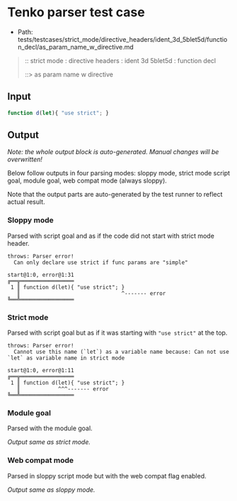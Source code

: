 # Tenko parser test case

- Path: tests/testcases/strict_mode/directive_headers/ident_3d_5blet5d/function_decl/as_param_name_w_directive.md

> :: strict mode : directive headers : ident 3d 5blet5d : function decl
>
> ::> as param name w directive

## Input


`````js
function d(let){ "use strict"; }
`````

## Output

_Note: the whole output block is auto-generated. Manual changes will be overwritten!_

Below follow outputs in four parsing modes: sloppy mode, strict mode script goal, module goal, web compat mode (always sloppy).

Note that the output parts are auto-generated by the test runner to reflect actual result.

### Sloppy mode

Parsed with script goal and as if the code did not start with strict mode header.

`````
throws: Parser error!
  Can only declare use strict if func params are "simple"

start@1:0, error@1:31
╔══╦═════════════════
 1 ║ function d(let){ "use strict"; }
   ║                                ^------- error
╚══╩═════════════════

`````

### Strict mode

Parsed with script goal but as if it was starting with `"use strict"` at the top.

`````
throws: Parser error!
  Cannot use this name (`let`) as a variable name because: Can not use `let` as variable name in strict mode

start@1:0, error@1:11
╔══╦═════════════════
 1 ║ function d(let){ "use strict"; }
   ║            ^^^------- error
╚══╩═════════════════

`````


### Module goal

Parsed with the module goal.

_Output same as strict mode._

### Web compat mode

Parsed in sloppy script mode but with the web compat flag enabled.

_Output same as sloppy mode._
